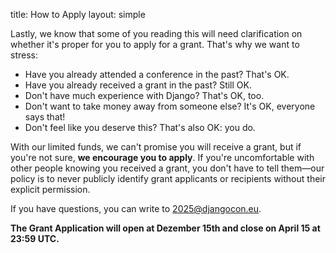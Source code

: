 title: How to Apply
layout: simple

Lastly, we know that some of you reading this will need clarification on whether it's proper for you to apply for a grant. That's why we want to stress:

- Have you already attended a conference in the past? That's OK.
- Have you already received a grant in the past? Still OK.
- Don't have much experience with Django? That's OK, too.
- Don't want to take money away from someone else? It's OK, everyone says that!
- Don't feel like you deserve this? That's also OK: you do.

With our limited funds, we can't promise you will receive a grant, but if you're not sure, **we encourage you to apply**. If you're uncomfortable with other people knowing you received a grant, you don't have to tell them—our policy is to never publicly identify grant applicants or recipients without their explicit permission.

If you have questions, you can write to <a href="mailto:2025@djangocon.eu" class="pages-links">2025@djangocon.eu</a>.

**The Grant Application will open at Dezember 15th and close on April 15 at 23:59 UTC.**
<be>
<!-- <a href="" class="hero-btn"style="text-decoration:none;color:white">Apply for Grant</a> -->
